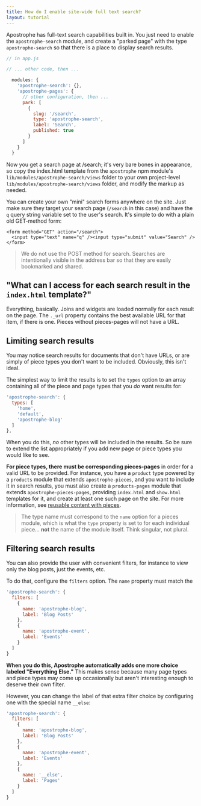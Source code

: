 ```yaml
---
title: How do I enable site-wide full text search?
layout: tutorial
---
```


Apostrophe has full-text search capabilities built in. You just need to enable the `apostrophe-search` module, and create a "parked page" with the type `apostrophe-search` so that there is a place to display search results.

```javascript
// in app.js

// ... other code, then ...

  modules: {
    'apostrophe-search': {},
    'apostrophe-pages': {
      // other configuration, then ...
      park: [
        {
          slug: '/search',
          type: 'apostrophe-search',
          label: 'Search',
          published: true
        }
      ]
    }
  }
```

Now you get a search page at /search; it's very bare bones in appearance, so copy the index.html template from the `apostrophe` npm module's `lib/modules/apostrophe-search/views` folder to your own project-level `lib/modules/apostrophe-search/views` folder, and modify the markup as needed.

You can create your own "mini" search forms anywhere on the site. Just make sure they target your search page (`/search` in this case) and have the `q` query string variable set to the user's search. It's simple to do with a plain old GET-method form:

```markup
<form method="GET" action="/search">
  <input type="text" name="q" /><input type="submit" value="Search" />
</form>
```

> We do not use the POST method for search. Searches are intentionally visible in the address bar so that they are easily bookmarked and shared.

## "What can I access for each search result in the `index.html` template?"

Everything, basically. Joins and widgets are loaded normally for each result on the page. The `._url` property contains the best available URL for that item, if there is one. Pieces without pieces-pages will not have a URL.

## Limiting search results

You may notice search results for documents that don't have URLs, or are simply of piece types you don't want to be included. Obviously, this isn't ideal.

The simplest way to limit the results is to set the `types` option to an array containing all of the piece and page types that you *do* want results for:

```javascript
'apostrophe-search': {
  types: [
    'home',
    'default',
    'apostrophe-blog'
  ]
},
```

When you do this, *no* other types will be included in the results. So be sure to extend the list appropriately if you add new page or piece types you would like to see.

**For piece types, there must be corresponding pieces-pages** in order for a valid URL to be provided. For instance, you have a `product` type powered by a `products` module that extends `apostrophe-pieces`, and you want to include it in search results, you must also create a `products-pages` module that extends `apostrophe-pieces-pages`, providing `index.html` and `show.html` templates for it, and create at least one such page on the site. For more information, see [reusable content with pieces](../../getting-started/reusable-content-with-pieces.html).

> The type name must correspond to the `name` option for a pieces module, which is what the `type` property is set to for each individual piece... **not** the name of the module itself. Think singular, not plural.

## Filtering search results

You can also provide the user with convenient filters, for instance to view only the blog posts, just the events, etc.

To do that, configure the `filters` option. The `name` property must match the 

```javascript
'apostrophe-search': {
  filters: [
    {
      name: 'apostrophe-blog',
      label: 'Blog Posts'
    },
    {
      name: 'apostrophe-event',
      label: 'Events'
    }
  ]
}
```

**When you do this, Apostrophe automatically adds one more choice labeled "Everything Else."** This makes sense because many page types and piece types may come up occasionally but aren't interesting enough to deserve their own filter.

However, you can change the label of that extra filter choice by configuring one with the special name `__else`:

```javascript
'apostrophe-search': {
  filters: [
    {
      name: 'apostrophe-blog',
      label: 'Blog Posts'
    },
    {
      name: 'apostrophe-event',
      label: 'Events'
    },
    {
      name: '__else',
      label: 'Pages'
    }
  ]
}
```

